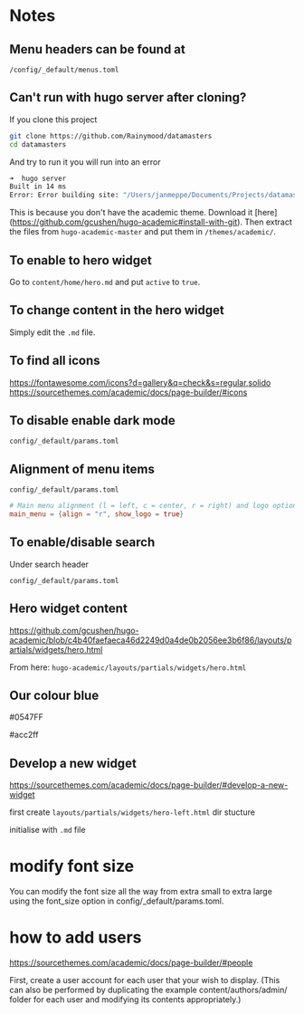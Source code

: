 # Notes

## Menu headers can be found at 

`/config/_default/menus.toml`

## Can't run with hugo server after cloning?

If you clone this project

```bash
git clone https://github.com/Rainymood/datamasters
cd datamasters
```

And try to run it you will run into an error

```bash
➜  hugo server
Built in 14 ms
Error: Error building site: "/Users/janmeppe/Documents/Projects/datamasters/content/home/demo.md:69:1": failed to extract shortcode: template for shortcode "alert" not found
```

This is because you don't have the academic theme. Download it [here]
(https://github.com/gcushen/hugo-academic#install-with-git). Then extract the
files from `hugo-academic-master` and put them in `/themes/academic/`.

## To enable to hero widget

Go to `content/home/hero.md` and put `active` to `true`. 

## To change content in the hero widget

Simply edit the `.md` file.

## To find all icons

https://fontawesome.com/icons?d=gallery&q=check&s=regular,solido
https://sourcethemes.com/academic/docs/page-builder/#icons

## To disable enable dark mode

`config/_default/params.toml`

## Alignment of menu items

`config/_default/params.toml`

```toml
# Main menu alignment (l = left, c = center, r = right) and logo options.
main_menu = {align = "r", show_logo = true}
```

## To enable/disable search 

Under search header 

`config/_default/params.toml`

## Hero widget content

https://github.com/gcushen/hugo-academic/blob/c4b40faefaeca46d2249d0a4de0b2056ee3b6f86/layouts/partials/widgets/hero.html

From here: `hugo-academic/layouts/partials/widgets/hero.html`

## Our colour blue

#0547FF

#acc2ff

## Develop a new widget

https://sourcethemes.com/academic/docs/page-builder/#develop-a-new-widget

first create `layouts/partials/widgets/hero-left.html` dir stucture 

initialise with `.md` file

# modify font size 

You can modify the font size all the way from extra small to extra large using the font_size option in config/_default/params.toml.

# how to add users 

https://sourcethemes.com/academic/docs/page-builder/#people

First, create a user account for each user that your wish to display. (This can also be performed by duplicating the example content/authors/admin/ folder for each user and modifying its contents appropriately.)

